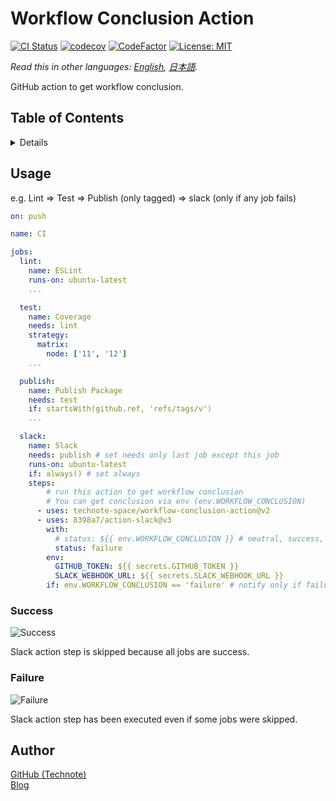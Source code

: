 # Workflow Conclusion Action

[![CI Status](https://github.com/technote-space/workflow-conclusion-action/workflows/CI/badge.svg)](https://github.com/technote-space/workflow-conclusion-action/actions)
[![codecov](https://codecov.io/gh/technote-space/workflow-conclusion-action/branch/master/graph/badge.svg)](https://codecov.io/gh/technote-space/workflow-conclusion-action)
[![CodeFactor](https://www.codefactor.io/repository/github/technote-space/workflow-conclusion-action/badge)](https://www.codefactor.io/repository/github/technote-space/workflow-conclusion-action)
[![License: MIT](https://img.shields.io/badge/License-MIT-blue.svg)](https://github.com/technote-space/workflow-conclusion-action/blob/master/LICENSE)

*Read this in other languages: [English](README.md), [日本語](README.ja.md).*

GitHub action to get workflow conclusion.

## Table of Contents

<!-- START doctoc generated TOC please keep comment here to allow auto update -->
<!-- DON'T EDIT THIS SECTION, INSTEAD RE-RUN doctoc TO UPDATE -->
<details>
<summary>Details</summary>

- [Usage](#usage)
  - [Success](#success)
  - [Failure](#failure)
- [Author](#author)

</details>
<!-- END doctoc generated TOC please keep comment here to allow auto update -->

## Usage
e.g. Lint => Test => Publish (only tagged) => slack (only if any job fails)
```yaml
on: push

name: CI

jobs:
  lint:
    name: ESLint
    runs-on: ubuntu-latest
    ...

  test:
    name: Coverage
    needs: lint
    strategy:
      matrix:
        node: ['11', '12']
    ...

  publish:
    name: Publish Package
    needs: test
    if: startsWith(github.ref, 'refs/tags/v')
    ...

  slack:
    name: Slack
    needs: publish # set needs only last job except this job
    runs-on: ubuntu-latest
    if: always() # set always
    steps:
        # run this action to get workflow conclusion
        # You can get conclusion via env (env.WORKFLOW_CONCLUSION)
      - uses: technote-space/workflow-conclusion-action@v2
      - uses: 8398a7/action-slack@v3
        with:
          # status: ${{ env.WORKFLOW_CONCLUSION }} # neutral, success, skipped, cancelled, timed_out, action_required, failure
          status: failure
        env:
          GITHUB_TOKEN: ${{ secrets.GITHUB_TOKEN }}
          SLACK_WEBHOOK_URL: ${{ secrets.SLACK_WEBHOOK_URL }}
        if: env.WORKFLOW_CONCLUSION == 'failure' # notify only if failure
```

### Success
![Success](https://raw.githubusercontent.com/technote-space/workflow-conclusion-action/images/success.png)

Slack action step is skipped because all jobs are success.

### Failure
![Failure](https://raw.githubusercontent.com/technote-space/workflow-conclusion-action/images/failure.png)

Slack action step has been executed even if some jobs were skipped.

## Author
[GitHub (Technote)](https://github.com/technote-space)  
[Blog](https://technote.space)
